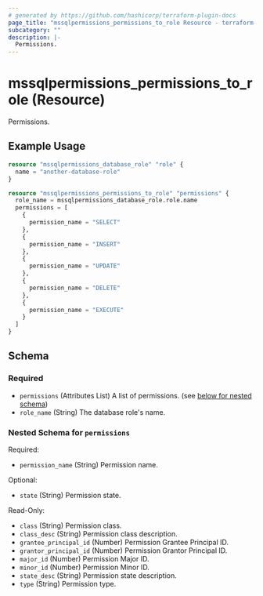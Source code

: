 ```yaml
---
# generated by https://github.com/hashicorp/terraform-plugin-docs
page_title: "mssqlpermissions_permissions_to_role Resource - terraform-provider-mssqlpermissions"
subcategory: ""
description: |-
  Permissions.
---
```


# mssqlpermissions_permissions_to_role (Resource)

Permissions.

## Example Usage

```terraform
resource "mssqlpermissions_database_role" "role" {
  name = "another-database-role"
}

resource "mssqlpermissions_permissions_to_role" "permissions" {
  role_name = mssqlpermissions_database_role.role.name
  permissions = [
    {
      permission_name = "SELECT"
    },
    {
      permission_name = "INSERT"
    },
    {
      permission_name = "UPDATE"
    },
    {
      permission_name = "DELETE"
    },
    {
      permission_name = "EXECUTE"
    }
  ]
}
```

<!-- schema generated by tfplugindocs -->
## Schema

### Required

- `permissions` (Attributes List) A list of permissions. (see [below for nested schema](#nestedatt--permissions))
- `role_name` (String) The database role's name.

<a id="nestedatt--permissions"></a>
### Nested Schema for `permissions`

Required:

- `permission_name` (String) Permission name.

Optional:

- `state` (String) Permission state.

Read-Only:

- `class` (String) Permission class.
- `class_desc` (String) Permission class description.
- `grantee_principal_id` (Number) Permission Grantee Principal ID.
- `grantor_principal_id` (Number) Permission Grantor Principal ID.
- `major_id` (Number) Permission Major ID.
- `minor_id` (Number) Permission Minor ID.
- `state_desc` (String) Permission state description.
- `type` (String) Permission type.
